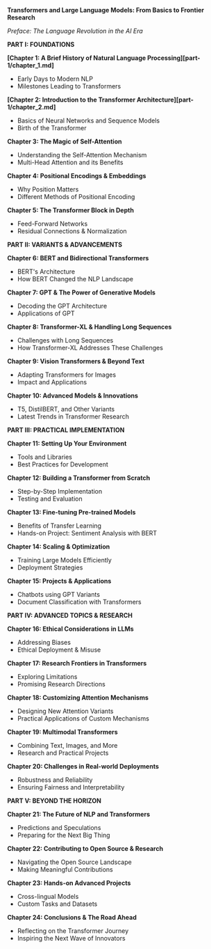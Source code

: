 **Transformers and Large Language Models: From Basics to Frontier Research**

*Preface: The Language Revolution in the AI Era*

**PART I: FOUNDATIONS**

**[Chapter 1: A Brief History of Natural Language Processing][part-1/chapter_1.md]**
- Early Days to Modern NLP
- Milestones Leading to Transformers

**[Chapter 2: Introduction to the Transformer Architecture][part-1/chapter_2.md]**
- Basics of Neural Networks and Sequence Models
- Birth of the Transformer

**Chapter 3: The Magic of Self-Attention**
- Understanding the Self-Attention Mechanism
- Multi-Head Attention and its Benefits

**Chapter 4: Positional Encodings & Embeddings**
- Why Position Matters
- Different Methods of Positional Encoding

**Chapter 5: The Transformer Block in Depth**
- Feed-Forward Networks
- Residual Connections & Normalization

**PART II: VARIANTS & ADVANCEMENTS**

**Chapter 6: BERT and Bidirectional Transformers**
- BERT's Architecture
- How BERT Changed the NLP Landscape

**Chapter 7: GPT & The Power of Generative Models**
- Decoding the GPT Architecture
- Applications of GPT

**Chapter 8: Transformer-XL & Handling Long Sequences**
- Challenges with Long Sequences
- How Transformer-XL Addresses These Challenges

**Chapter 9: Vision Transformers & Beyond Text**
- Adapting Transformers for Images
- Impact and Applications

**Chapter 10: Advanced Models & Innovations**
- T5, DistilBERT, and Other Variants
- Latest Trends in Transformer Research

**PART III: PRACTICAL IMPLEMENTATION**

**Chapter 11: Setting Up Your Environment**
- Tools and Libraries
- Best Practices for Development

**Chapter 12: Building a Transformer from Scratch**
- Step-by-Step Implementation
- Testing and Evaluation

**Chapter 13: Fine-tuning Pre-trained Models**
- Benefits of Transfer Learning
- Hands-on Project: Sentiment Analysis with BERT

**Chapter 14: Scaling & Optimization**
- Training Large Models Efficiently
- Deployment Strategies

**Chapter 15: Projects & Applications**
- Chatbots using GPT Variants
- Document Classification with Transformers

**PART IV: ADVANCED TOPICS & RESEARCH**

**Chapter 16: Ethical Considerations in LLMs**
- Addressing Biases
- Ethical Deployment & Misuse

**Chapter 17: Research Frontiers in Transformers**
- Exploring Limitations
- Promising Research Directions

**Chapter 18: Customizing Attention Mechanisms**
- Designing New Attention Variants
- Practical Applications of Custom Mechanisms

**Chapter 19: Multimodal Transformers**
- Combining Text, Images, and More
- Research and Practical Projects

**Chapter 20: Challenges in Real-world Deployments**
- Robustness and Reliability
- Ensuring Fairness and Interpretability

**PART V: BEYOND THE HORIZON**

**Chapter 21: The Future of NLP and Transformers**
- Predictions and Speculations
- Preparing for the Next Big Thing

**Chapter 22: Contributing to Open Source & Research**
- Navigating the Open Source Landscape
- Making Meaningful Contributions

**Chapter 23: Hands-on Advanced Projects**
- Cross-lingual Models
- Custom Tasks and Datasets

**Chapter 24: Conclusions & The Road Ahead**
- Reflecting on the Transformer Journey
- Inspiring the Next Wave of Innovators

